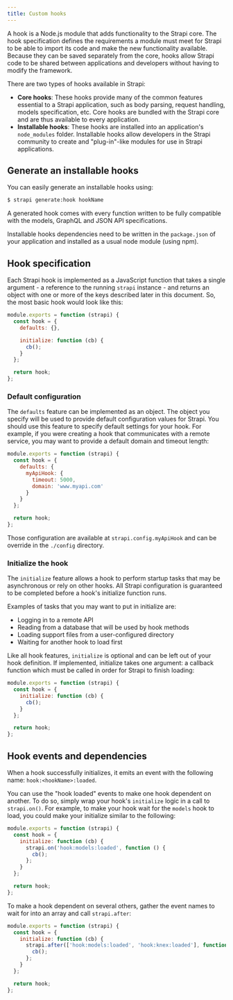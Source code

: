 ```yaml
---
title: Custom hooks
---
```


A hook is a Node.js module that adds functionality to the Strapi core. The hook specification defines the requirements a module must meet for Strapi to be able to import its code and make the new functionality available. Because they can be saved separately from the core, hooks allow Strapi code to be shared between applications and developers without having to modify the framework.

There are two types of hooks available in Strapi:

- **Core hooks**: These hooks provide many of the common features essential to a Strapi application, such as body parsing, request handling, models specification, etc. Core hooks are bundled with the Strapi core and are thus available to every application.
- **Installable hooks**: These hooks are installed into an application's `node_modules` folder. Installable hooks allow developers in the Strapi community to create and "plug-in"-like modules for use in Strapi applications.

## Generate an installable hooks

You can easily generate an installable hooks using:

```bash
$ strapi generate:hook hookName
```

A generated hook comes with every function written to be fully compatible with the models, GraphQL and JSON API specifications.

Installable hooks dependencies need to be written in the `package.json` of your application and installed as a usual node module (using npm).

## Hook specification

Each Strapi hook is implemented as a JavaScript function that takes a single argument - a reference to the running `strapi` instance - and returns an object with one or more of the keys described later in this document. So, the most basic hook would look like this:

```js
module.exports = function (strapi) {
  const hook = {
    defaults: {},

    initialize: function (cb) {
      cb();
    }
  };

  return hook;
};
```

### Default configuration

The `defaults` feature can be implemented as an object. The object you specify will be used to provide default configuration values for Strapi. You should use this feature to specify default settings for your hook. For example, if you were creating a hook that communicates with a remote service, you may want to provide a default domain and timeout length:

```js
module.exports = function (strapi) {
  const hook = {
    defaults: {
      myApiHook: {
        timeout: 5000,
        domain: 'www.myapi.com'
      }
    }
  };

  return hook;
};
```

Those configuration are available at `strapi.config.myApiHook` and can be override in the `./config` directory.

### Initialize the hook

The `initialize` feature allows a hook to perform startup tasks that may be asynchronous or rely on other hooks. All Strapi configuration is guaranteed to be completed before a hook's initialize function runs.

Examples of tasks that you may want to put in initialize are:
- Logging in to a remote API
- Reading from a database that will be used by hook methods
- Loading support files from a user-configured directory
- Waiting for another hook to load first

Like all hook features, `initialize` is optional and can be left out of your hook definition. If implemented, initialize takes one argument: a callback function which must be called in order for Strapi to finish loading:

```js
module.exports = function (strapi) {
  const hook = {
    initialize: function (cb) {
      cb();
    }
  };

  return hook;
};
```

## Hook events and dependencies

When a hook successfully initializes, it emits an event with the following name: `hook:<hookName>:loaded`.

You can use the "hook loaded" events to make one hook dependent on another. To do so, simply wrap your hook's `initialize` logic in a call to `strapi.on()`. For example, to make your hook wait for the `models` hook to load, you could make your initialize similar to the following:

```js
module.exports = function (strapi) {
  const hook = {
    initialize: function (cb) {
      strapi.on('hook:models:loaded', function () {
        cb();
      };
    }
  };

  return hook;
};
```

To make a hook dependent on several others, gather the event names to wait for into an array and call `strapi.after`:

```js
module.exports = function (strapi) {
  const hook = {
    initialize: function (cb) {
      strapi.after(['hook:models:loaded', 'hook:knex:loaded'], function () {
        cb();
      };
    }
  };

  return hook;
};
```
